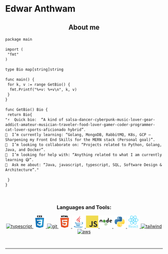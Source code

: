 # Edwar Anthwam

<h2 align="center">About me</h2>

```golang
package main

import (
 "fmt"
)

type Bio map[string]string

func main() {
 for k, v := range GetBio() {
  fmt.Printf("%+v: %+v\n", k, v)
 }
}

func GetBio() Bio {
 return Bio{
"⚡  Quick bio:  “A kind of salsa-dancer-cyberpunk-music-lover-gear-addict-amateur-musician-traveler-food-lover-gamer-coder-programmer-cat-lover-sports-aficionado hybrid”.
🌱  I’m currently learning: “Golang, MongoDB, RabbitMQ, K8s, GCP — Sharpening my Front End Skills for the MERN stack (Personal goal)”.
👯  I’m looking to collaborate on: “Projects related to Python, Golang, Java, and Docker”.
🤔  I’m looking for help with: “Anything related to what I am currently learning 😅”.
💬  Ask me about: “Java, javascript, typescript, SQL, Software Design & Architecture”."

 }
}
```

<br>
<h3 align="center">Languages and Tools:</h3>
<p align="center"> <a href="" target="_blank" rel="noreferrer"> <img src="https://upload.wikimedia.org/wikipedia/commons/4/4c/Typescript_logo_2020.svg" alt="typescript" width="40" height="40"/> </a> <a href="https://www.w3schools.com/css/" target="_blank" rel="noreferrer"> <img src="https://raw.githubusercontent.com/devicons/devicon/master/icons/css3/css3-original-wordmark.svg" alt="css3" width="40" height="40"/> </a> <a href="https://git-scm.com/" target="_blank" rel="noreferrer"> <img src="https://www.vectorlogo.zone/logos/git-scm/git-scm-icon.svg" alt="git" width="40" height="40"/> </a> <a href="https://www.w3.org/html/" target="_blank" rel="noreferrer"> <img src="https://raw.githubusercontent.com/devicons/devicon/master/icons/html5/html5-original-wordmark.svg" alt="html5" width="40" height="40"/> </a> <a href="https://www.java.com" target="_blank" rel="noreferrer"> <img src="https://raw.githubusercontent.com/devicons/devicon/master/icons/java/java-original.svg" alt="java" width="40" height="40"/> </a> <a href="https://developer.mozilla.org/en-US/docs/Web/JavaScript" target="_blank" rel="noreferrer"> <img src="https://raw.githubusercontent.com/devicons/devicon/master/icons/javascript/javascript-original.svg" alt="javascript" width="40" height="40"/> </a>  <a href="https://nodejs.org" target="_blank" rel="noreferrer"> <img src="https://raw.githubusercontent.com/devicons/devicon/master/icons/nodejs/nodejs-original-wordmark.svg" alt="nodejs" width="40" height="40"/> </a>  <a href="https://www.python.org" target="_blank" rel="noreferrer"> <img src="https://raw.githubusercontent.com/devicons/devicon/master/icons/python/python-original.svg" alt="python" width="40" height="40"/> </a> <a href="https://reactjs.org/" target="_blank" rel="noreferrer"> <img src="https://raw.githubusercontent.com/devicons/devicon/master/icons/react/react-original-wordmark.svg" alt="react" width="40" height="40"/> </a> <a href="https://tailwindcss.com/" target="_blank" rel="noreferrer"> <img src="https://www.vectorlogo.zone/logos/tailwindcss/tailwindcss-icon.svg" alt="tailwind" width="40" height="40"/> </a></a> <a href="" target="_blank" rel="noreferrer"> <img src="https://upload.wikimedia.org/wikipedia/commons/9/93/Amazon_Web_Services_Logo.svg" alt="aws" width="40" height="40"/> </a> </p><br>







------
